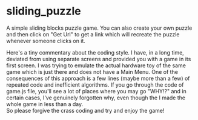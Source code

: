 sliding_puzzle
==============

A simple sliding blocks puzzle game. You can also create your own puzzle and then click on "Get Url" to get 
a link which will recreate the puzzle whenever someone clicks on it. 

Here's a tiny commentary about the coding style. I have, in a long time, deviated from using separate screens 
and provided you with a game in its first screen. I was trying to emulate the actual hardware toy of 
the same game which is just there and does not have a Main Menu. One of the consequences of this approach 
is a few lines (maybe more than a few) of repeated code and inefficient algorithms. 
If you go through the code of game.js file, you'll see a lot of places where you may go "WHY!?" and in certain cases, 
I've genuinely forgotten why,  even though the I made the whole game in less than a day.  
So please forgive the crass coding and try and enjoy the game!

